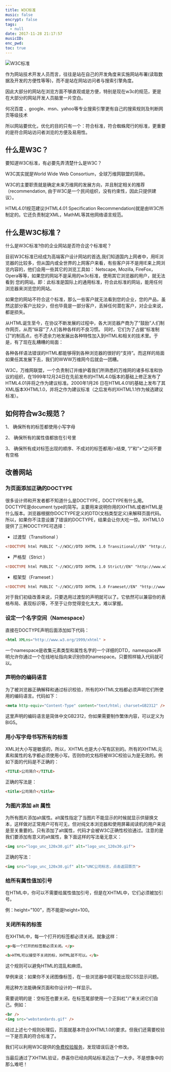 ```yaml
---
title: W3C标准
music: false
encrypt: false
tags:
  - null
date: 2017-11-28 21:17:57
musicID:
enc_pwd:
toc: true
---
```


![W3C标准](http://ozgbjelmj.bkt.clouddn.com/W3C%E6%A0%87%E5%87%86.png)

作为网站技术开发人员而言，往往是站在自己的开发角度来实施网站布署(读取数据及开发的方便性等等)，而不是站在网站访问者与搜索引擎角度。

因此大部分的网站在浏览方面不够直观或是方便，特别是现在w3c的规范，更是在大部分的网站开发人员脑里一片空白。

<!-- more -->

何况百度 、google、msn、yahoo等专业搜索引擎更有自己的搜索规则及判断网页等级技术

所以网站要优化，优化的目的只有一个：符合标准，符合蜘蛛爬行的标准，更重要的是符合网站访问者浏览的方便及易用性。

## 什么是W3C？

要知道W3C标准，有必要先弄清楚什么是W3C？

W3C其实就是World Wide Web Consortium，全球万维网联盟的简称。

W3C的主要职责就是确定未来万维网的发展方向，并且制定相关的推荐 （recommendation, 由于W3C是一个民间组织，没有约束性，因此只提供建议）。

HTML4.01规范建议(HTML4.01 Specification Recommendation)就是由W3C所制定的。它还负责制定XML，MathML等其他网络语言规范。

## 什么是W3C标准？

什么是W3C标准?你的企业网站是否符合这个标准呢？

目前W3C标准已经成为高端客户设计网站的首选,我们知道国内上网者中，用IE浏览器的比较多，但从国内或全世界的上网客户来看，有些客户并不是用IE来上网浏览内容的，他们会用一些其它的浏览工具如： Netscape, Mozilla, FireFox，Opera等等，如果您的网站不是采用的w3c标准，使用其它浏览器的用户，就无法看到 您的网站。即：此标准是国际上的通用标准，符合此标准的网站，能用任何浏览器来浏览您的网站。

如果您的网站不符合这个标准，那么一些客户就无法看到您的企业，您的产品，虽然这部分客户比较少，但也毕竟是一部分客户，丢掉任何潜在客户，对企业来说，都是损失。

从HTML诞生至今，在协议不断发展的过程中，各大浏览器产商为了“鼓励”人们制作网页，从而“纵容”了人们各种各样的不良习惯。 同时，它们为了占据“标准制订”的制高点，也不遗余力地发展出各种特性加入到HTML和相关的技术里。于是，有了现在乱糟糟的局面：

各种各样语法错误的HTML都能够得到各种浏览器的很好的“支持”。而这样的局面如果任其发展下去，我们的WWW万维网今后就会一团糟。

W3C，万维网联盟，一个负责制订并维护着我们所熟悉的万维网的诸多标准和协议的组织，在1999年12月24日在先前发布的HTML4.0版本的基础上修正发布了HTML4.01并将之作为建议标准。2000年1月26 日在HTML4.01的基础上发布了其XML版本XHTML1.0，并将之作为建议标准（之后发布的XHTML1.1作为候选建议标准）。

## 如何符合w3c规范？

1、 确保所有的标签都使用小写字母

2、 确保所有的属性值都放在引号里

3、 确保所有成对标签出现的顺序、不成对的标签都用/>结束, ”/”和”>”之间不要有空格

## 改善网站

### 为页面添加正确的DOCTYPE

很多设计师和开发者都不知道什么是DOCTYPE，DOCTYPE有什么用。DOCTYPE是document type的简写。主要用来说明你用的XHTML或者HTML是什么版本。浏览器根据你DOCTYPE定义的DTD(文档类型定义)来解释页面代码。所以，如果你不注意设置了错误的DOCTYPE，结果会让你大吃一惊。XHTML1.0提供了三种DOCTYPE可选择：

+ 过渡型（Transitional ）

```html
<!DOCTYPE html PUBLIC "-//W3C//DTD XHTML 1.0 Transitional//EN" "http://www.w3.org/TR/xhtml1/DTD/xhtml1-transitional.dtd">
```

+ 严格型（Strict ）

```html
<!DOCTYPE html PUBLIC "-//W3C//DTD XHTML 1.0 Strict//EN" "http://www.w3.org/TR/xhtml1/DTD/xhtml1-strict.dtd">
```

+ 框架型（Frameset ）

```html
<!DOCTYPE html PUBLIC "-//W3C//DTD XHTML 1.0 Frameset//EN" "http://www.w3.org/TR/xhtml1/DTD/xhtml1-frameset.dtd">
```

对于我们初级改善来说，只要选用过渡型的声明就可以了。它依然可以兼容你的表格布局、表现标识等，不至于让你觉得变化太大，难以掌握。

### 设定一个名字空间（Namespace）

直接在DOCTYPE声明后面添加如下代码：

```html
<html XMLns="http://www.w3.org/1999/xhtml" >
```

一个namespace是收集元素类型和属性名字的一个详细的DTD，namespace声明允许你通过一个在线地址指向来识别你的namespace。只要照样输入代码就可以。

### 声明你的编码语言

为了被浏览器正确解释和通过标识校验，所有的XHTML文档都必须声明它们所使用的编码语言。代码如下：

```html
<meta http-equiv="Content-Type" content="text/html; charset=GB2312" />
```

这里声明的编码语言是简体中文GB2312，你如果需要制作繁体内容，可以定义为BIG5。

### 用小写字母书写所有的标签

XML对大小写是敏感的，所以，XHTML也是大小写有区别的。所有的XHTML元素和属性的名字都必须使用小写。否则你的文档将被W3C校验认为是无效的。例如下面的代码是不正确的：

```html
<TITLE>公司简介</TITLE>
```

正确的写法是：

```html
<title>公司简介</title>
```

### 为图片添加 alt 属性

为所有图片添加alt属性。alt属性指定了当图片不能显示的时候就显示供替换文本，这样做对正常用户可有可无，但对纯文本浏览器和使用屏幕阅读机的用户来说是至关重要的。只有添加了alt属性，代码才会被W3C正确性校验通过。注意的是我们要添加有意义的alt属性，象下面这样的写法毫无意义：

```html
<img src="logo_unc_120x30.gif" alt="logo_unc_120x30.gif">
```

正确的写法：

```html
<img src="logo_unc_120x30.gif" alt="UNC公司标志，点击返回首页">
```

### 给所有属性值加引号

在HTML中，你可以不需要给属性值加引号，但是在XHTML中，它们必须被加引号。

例：height="100"，而不能是height=100。

### 关闭所有的标签

在XHTML中，每一个打开的标签都必须关闭。就象这样：

```html
<p>每一个打开的标签都必须关闭。</p>

<b>HTML可以接受不关闭的标，XHTML就不可以。</b>
```

这个规则可以避免HTML的混乱和麻烦。

举例来说：如果你不关闭图像标签，在一些浏览器中就可能出现CSS显示问题。

用这种方法能确保页面和你设计的一样显示。

需要说明的是：空标签也要关闭，在标签尾部使用一个正斜杠"/"来关闭它们自己。例如：

```html
<br />
<img src="webstandards.gif" />
```

经过上述七个规则处理后，页面就基本符合XHTML1.0的要求。但我们还需要校验一下是否真的符合标准了。

我们可以利用W3C提供的[免费校验服务](http://validator.w3.org/)，发现错误后逐个修改。

当最后通过了XHTML验证，恭喜你已经向网站标准迈出了一大步。不是想象中的那么难吧！